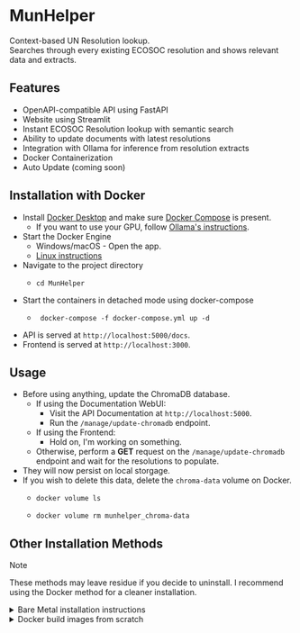 # MunHelper

Context-based UN Resolution lookup. <br>
Searches through every existing ECOSOC resolution and shows relevant data and extracts.

## Features

- OpenAPI-compatible API using FastAPI
- Website using Streamlit
- Instant ECOSOC Resolution lookup with semantic search
- Ability to update documents with latest resolutions
- Integration with Ollama for inference from resolution extracts
- Docker Containerization
- Auto Update (coming soon)

## Installation with Docker

- Install [Docker Desktop](https://www.docker.com/products/docker-desktop/) and make sure [Docker Compose](https://docs.docker.com/compose/install/) is present.
  - If you want to use your GPU, follow [Ollama's instructions](https://ollama.com/blog/ollama-is-now-available-as-an-official-docker-image).
- Start the Docker Engine
  - Windows/macOS - Open the app.
  - [Linux instructions](https://docs.docker.com/config/daemon/start/)
- Navigate to the project directory
  - ```shell
    cd MunHelper
    ```
- Start the containers in detached mode using docker-compose
  - ```shell
     docker-compose -f docker-compose.yml up -d
    ```
- API is served at `http://localhost:5000/docs`.
- Frontend is served at `http://localhost:3000`.

## Usage

- Before using anything, update the ChromaDB database.
  - If using the Documentation WebUI:
    - Visit the API Documentation at `http://localhost:5000`.
    - Run the `/manage/update-chromadb` endpoint.
  - If using the Frontend:
    - Hold on, I'm working on something.
  - Otherwise, perform a **GET** request on the `/manage/update-chromadb` endpoint and wait for the resolutions to populate.
- They will now persist on local storgage.
- If you wish to delete this data, delete the `chroma-data` volume on Docker.
  - ```shell
    docker volume ls
    ```
  - ```shell
    docker volume rm munhelper_chroma-data
    ```

## Other Installation Methods

> [!NOTE]
> These methods may leave residue if you decide to uninstall.
> I recommend using the Docker method for a cleaner installation.

<details>

<summary>
Bare Metal installation instructions
</summary>

## Installation - Bare Metal

- Clone the repository
  - ```shell
    git clone https://github.com/Mahasvan/Munhelper
    ```
- Install the dependencies
  - ```shell
    pip install -r requirements.txt
    ```
- Set up the ChromaDB database
  - Run the server using 
  - ```shell
    chroma run
    ```

- Install Ollama and pull preferred model 
  - ```shell
    ollama pull llama3
    ```
- Set up environment variables (refer `app.py`)
- Change `bare_metal` variable in `app.py` to True
- Start the API
  - ```shell
    python app.py
    ```
- Access the API at `http://localhost:5000/docs` 
- Setting up the frontend
  - Open another terminal window, and `cd` into the `frontend` folder
  - Follow the instructions given [here](https://github.com/Mahasvan/MunHelper-frontend/).
- Make sure to read the [Usage](#usage) section.

</details>

<details>
<summary>Docker build images from scratch</summary>

## Run with Docker (build images from scratch)

- Follow all steps in the [Docker Instructions](#installation-with-docker) until the last step.
- Start the containers using `docker-compose-build` instead of `docker-compose`
  - ```shell
     docker-compose -f docker-compose-build.yml up -d
    ```
- Make sure to read the [Usage](#usage) section.
</details>